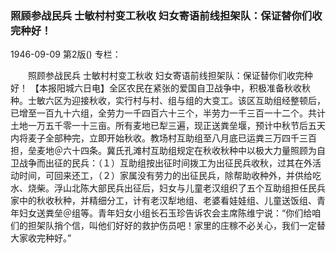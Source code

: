 ### 照顾参战民兵  士敏村村变工秋收  妇女寄语前线担架队：保证替你们收完种好！

1946-09-09
第2版()
专栏：

　　照顾参战民兵
    士敏村村变工秋收
    妇女寄语前线担架队：保证替你们收完种好！
    【本报阳城六日电】全区农民在紧张的爱国自卫战争中，积极准备秋收秋种。士敏六区为迎接秋收，实行村与村、组与组的大变工。该区互助组经整顿后，已增至一百九十六组，全劳力一千四百六十三个，半劳力一千三百一十二个。共计土地一万五千零一十三亩。所有麦地已犁三遍，现正送粪垒堰，预计中秋节后五天内将麦子全部种完，立即开始秋收。教场村互助组至八月底已运粪三万四千三百担，垒麦地＠六十四条。冀氏孔滩村互助组规定在秋收秋种中以极大力量照顾为自卫战争而出征的民兵：（１）互助组按出征时间拨工为出征民兵收秋，过其在外活动时间，可回来还工，（２）家属没有劳力的出征民兵，除帮助收种外，并供给吃水、烧柴。浮山北陈大部民兵出征后，妇女与儿童老汉组织了五个互助组担任民兵家中的秋收秋种，并精细分工，计有老汉犁地组、老婆看娃娃组、儿童送饭组、青年妇女送粪垒＠组等。青年妇女小组长石玉珍告诉农会主席陈维宁说：“你们给咱们的担架队捎个信，叫他们好好的救护伤员吧！家里的庄稼不必关心，我们一定替大家收完种好。”
